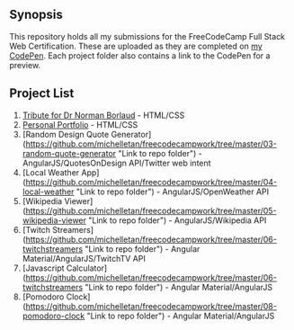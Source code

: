 ## Synopsis

This repository holds all my submissions for the FreeCodeCamp Full Stack Web Certification. These are uploaded as they are completed on [my CodePen](http://codepen.io/michelletan/ "Link to my CodePen profile"). Each project folder also contains a link to the CodePen for a preview.

## Project List

1. [Tribute for Dr Norman Borlaud](https://github.com/michelletan/freecodecampwork/tree/master/01-tribute-page "Link to repo folder") - HTML/CSS
2. [Personal Portfolio](https://github.com/michelletan/freecodecampwork/tree/master/02-personal-portfolio-page "Link to repo folder") - HTML/CSS
3. [Random Design Quote Generator] (https://github.com/michelletan/freecodecampwork/tree/master/03-random-quote-generator "Link to repo folder") - AngularJS/QuotesOnDesign API/Twitter web intent
4. [Local Weather App] (https://github.com/michelletan/freecodecampwork/tree/master/04-local-weather "Link to repo folder") - AngularJS/OpenWeather API
5. [Wikipedia Viewer] (https://github.com/michelletan/freecodecampwork/tree/master/05-wikipedia-viewer "Link to repo folder") - AngularJS/Wikipedia API
6. [Twitch Streamers] (https://github.com/michelletan/freecodecampwork/tree/master/06-twitchstreamers "Link to repo folder") - Angular Material/AngularJS/TwitchTV API
7. [Javascript Calculator] (https://github.com/michelletan/freecodecampwork/tree/master/06-twitchstreamers "Link to repo folder") - Angular Material/AngularJS
8. [Pomodoro Clock] (https://github.com/michelletan/freecodecampwork/tree/master/08-pomodoro-clock "Link to repo folder") - Angular Material/AngularJS
